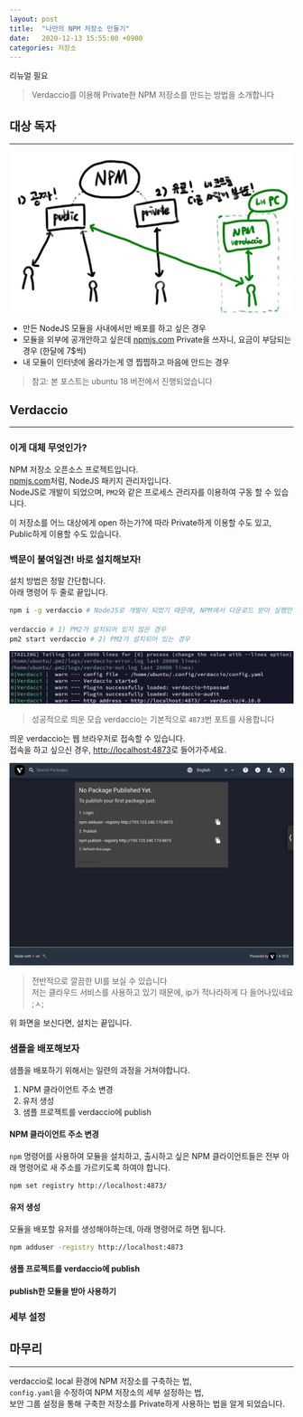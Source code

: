```yaml
---
layout: post
title:  "나만의 NPM 저장소 만들기"
date:   2020-12-13 15:55:00 +0900
categories: 저장소
---
```


리뉴얼 필요

> Verdaccio를 이용해 Private한 NPM 저장소를 만드는 방법을 소개합니다


## 대상 독자

-----

![대상독자](/assets/2020-12-13-verdaccio/대상독자.png)

* 만든 NodeJS 모듈을 사내에서만 배포를 하고 싶은 경우  
* 모듈을 외부에 공개안하고 싶은데 [npmjs.com](https://npmjs.com) Private을 쓰자니, 요금이 부담되는 경우 (한달에 7$씩)
* 내 모듈이 인터넷에 올라가는게 영 찝찝하고 마음에 안드는 경우

> 참고: 본 포스트는 ubuntu 18 버전에서 진행되었습니다

## Verdaccio

-----

### 이게 대체 무엇인가?

NPM 저장소 오픈소스 프로젝트입니다.  
[npmjs.com](https://npmjs.com)처럼, NodeJS 패키지 관리자입니다.  
NodeJS로 개발이 되었으며, `PM2`와 같은 프로세스 관리자를 이용하여 구동 할 수 있습니다.  

이 저장소를 어느 대상에게 open 하는가?에 따라 Private하게 이용할 수도 있고, Public하게 이용할 수도 있습니다.

### 백문이 불여일견! 바로 설치해보자!

설치 방법은 정말 간단합니다.  
아래 명령어 두 줄로 끝입니다.

```sh
npm i -g verdaccio # NodeJS로 개발이 되었기 때문에, NPM에서 다운로드 받아 실행만 해주면 됨

verdaccio # 1) PM2가 설치되어 있지 않은 경우
pm2 start verdaccio # 2) PM2가 설치되어 있는 경우
```

![설치_후_첫_실행](/assets/2020-12-13-verdaccio/첫실행.jpeg)

> 성공적으로 띄운 모습
> verdaccio는 기본적으로 `4873`번 포트를 사용합니다

띄운 verdaccio는 웹 브라우저로 접속할 수 있습니다.  
접속을 하고 싶으신 경우, [http://localhost:4873](http://localhost:4873)로 들어가주세요.

![verdaccio_main](/assets/2020-12-13-verdaccio/main.jpeg)

> 전반적으로 깔끔한 UI를 보실 수 있습니다  
> 저는 클라우드 서비스를 사용하고 있기 때문에, ip가 적나라하게 다 들어나있네요 ;ㅅ;

위 화면을 보신다면, 설치는 끝입니다.

### 샘플을 배포해보자

샘플을 배포하기 위해서는 일련의 과정을 거쳐야합니다.

1. NPM 클라이언트 주소 변경
2. 유저 생성
3. 샘플 프로젝트를 verdaccio에 publish

#### NPM 클라이언트 주소 변경

`npm` 명령어를 사용하여 모듈을 설치하고, 출시하고 싶은 NPM 클라이언트들은 전부 아래 명령어로 새 주소를 가르키도록 하여야 합니다.

```sh
npm set registry http://localhost:4873/
```

#### 유저 생성

모듈을 배포할 유저를 생성해야하는데, 아래 명령어로 하면 됩니다.

```sh
npm adduser -registry http://localhost:4873
```

#### 샘플 프로젝트를 verdaccio에 publish


#### publish한 모듈을 받아 사용하기

### 세부 설정

## 마무리

-----

verdaccio로 local 환경에 NPM 저장소를 구축하는 법,  
`config.yaml`을 수정하여 NPM 저장소의 세부 설정하는 법,  
보안 그룹 설정을 통해 구축한 저장소를 Private하게 사용하는 법을 알게 되었습니다.
